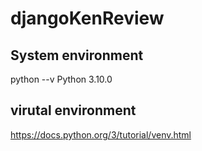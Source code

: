 # djangoKenReview


## System environment
python --v 
Python 3.10.0

## virutal environment
https://docs.python.org/3/tutorial/venv.html

